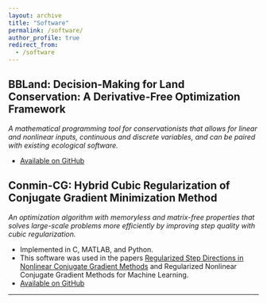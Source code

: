 ```yaml
---
layout: archive
title: "Software"
permalink: /software/
author_profile: true
redirect_from:
  - /software
---
```


## BBLand: Decision-Making for Land Conservation: A Derivative-Free Optimization Framework

*A mathematical programming tool for conservationists that allows for linear and nonlinear inputs, continuous and discrete variables, and can be paired with existing ecological software.*
- <a href="https://github.com/cassiebuhler/BBLand" target="_blank" rel="noopener noreferrer"> Available on GitHub </a>


## Conmin-CG: Hybrid Cubic Regularization of Conjugate Gradient Minimization Method

*An optimization algorithm with memoryless and matrix-free properties that solves large-scale problems more efficiently by improving step quality with cubic regularization.*
- Implemented in C, MATLAB, and Python.
- This software was used in the papers <a href="https://arxiv.org/abs/2110.06308" target="_blank" rel="noopener noreferrer">Regularized Step Directions in Nonlinear Conjugate Gradient Methods</a> and Regularized Nonlinear Conjugate Gradient Methods for Machine Learning. 
- <a href="https://github.com/cassiebuhler/ConminCG" target="_blank" rel="noopener noreferrer">Available on GitHub</a>



---
